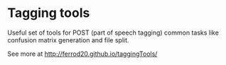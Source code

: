 Tagging tools
============

Useful set of tools for POST (part of speech tagging) common tasks like confusion matrix generation and file split.

See more at http://ferrod20.github.io/taggingTools/
